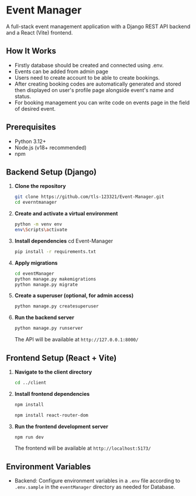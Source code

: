 # Event Manager

A full-stack event management application with a Django REST API backend and a React (Vite) frontend.

## How It Works

- Firstly database should be created and connected using .env.
- Events can be added from admin page
- Users need to create account to be able to create bookings. 
- After creating booking codes are automatically generated and stored then displayed on user's profile page alongside event's name and status.
- For booking management you can write code on events page in the field of desired event.


## Prerequisites
- Python 3.12+
- Node.js (v18+ recommended)
- npm



## Backend Setup (Django)

1. **Clone the repository**
   ```sh
   git clone https://github.com/tls-123321/Event-Manager.git
   cd everntmanager
   ```
2. **Create and activate a virtual environment**
   ```sh
   python -m venv env
   env\Scripts\activate
   ```
   
3. **Install dependencies** 
   cd Event-Manager
   ```sh
   pip install -r requirements.txt
   ```

4. **Apply migrations**
   ```sh
   cd eventManager
   python manage.py makemigrations
   python manage.py migrate
   ```
5. **Create a superuser (optional, for admin access)**
   ```sh
   python manage.py createsuperuser
   ```
6. **Run the backend server**
   ```sh
   python manage.py runserver
   ```
   The API will be available at `http://127.0.0.1:8000/`

## Frontend Setup (React + Vite)

1. **Navigate to the client directory**
   ```sh
   cd ../client
   ```
2. **Install frontend dependencies**
   ```sh
   npm install
   ```
   ```sh
   npm install react-router-dom
   ```
3. **Run the frontend development server**
   ```sh
   npm run dev
   ```
   The frontend will be available at `http://localhost:5173/`

## Environment Variables
- Backend: Configure environment variables in a `.env` file according to `.env.sample` in the `eventManager` directory as needed for Database.

